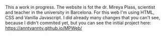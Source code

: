 This a work in progress. The website is fot the dr. Mireya Plass, scientist and teacher in the university in Barcelona.
For this web I'm using HTML, CSS and Vanilla Javascript.
I did already many changes that you can't see, because I didn't commited yet, but you can see the initial project here: https://anntvanntv.github.io/MPWeb/
